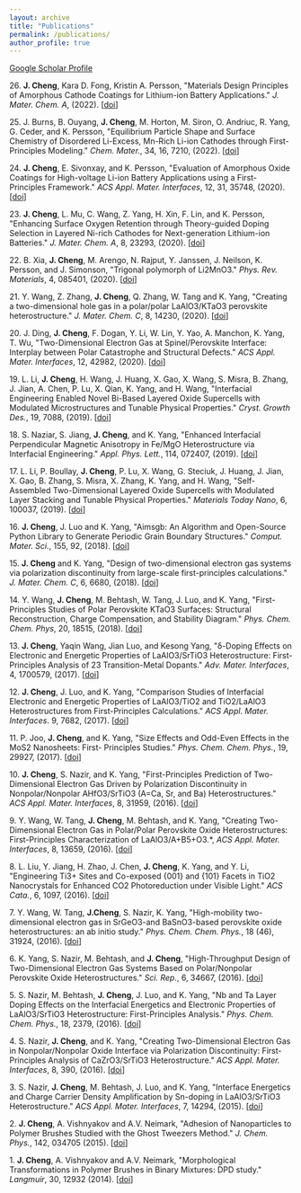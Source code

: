 ```yaml
---
layout: archive
title: "Publications"
permalink: /publications/
author_profile: true
---
```


[Google Scholar Profile](https://scholar.google.com/citations?user=9TrW83wAAAAJ&hl=en)

26\. **J. Cheng**, Kara D. Fong, Kristin A. Persson, "Materials Design Principles of Amorphous Cathode Coatings for Lithium-ion Battery Applications." *J. Mater. Chem. A*, (2022). [[doi](https://doi.org/10.1039/D2TA06051E)]

25\. J. Burns, B. Ouyang, **J. Cheng**, M. Horton, M. Siron, O. Andriuc, R. Yang, G. Ceder, and K. Persson, "Equilibrium Particle Shape and Surface Chemistry of Disordered Li-Excess, Mn-Rich Li-ion Cathodes through First-Principles Modeling." *Chem. Mater.*, 34, 16, 7210, (2022). [[doi](https://doi.org/10.1021/acs.chemmater.2c00804)]

24\. **J. Cheng**, E. Sivonxay, and K. Persson, "Evaluation of Amorphous Oxide Coatings for High-voltage Li-ion Battery Applications using a First-Principles Framework." *ACS Appl. Mater. Interfaces*, 12, 31, 35748, (2020). [[doi](https://doi.org/10.1021/acsami.0c10000)]

23\. **J. Cheng**, L. Mu, C. Wang, Z. Yang, H. Xin, F. Lin, and K. Persson, "Enhancing Surface Oxygen Retention through Theory-guided Doping Selection in Layered Ni-rich Cathodes for Next-generation Lithium-ion Batteries." *J. Mater. Chem. A*, 8, 23293, (2020). [[doi](https://doi.org/10.1039/D0TA07706B)]

22\. B. Xia, **J. Cheng**, M. Arengo, N. Rajput, Y. Janssen, J. Neilson, K. Persson, and J. Simonson, "Trigonal polymorph of Li2MnO3." *Phys. Rev. Materials*, 4, 085401, (2020). [[doi](https://doi.org/10.1103/PhysRevMaterials.4.085401)]

21\. Y. Wang, Z. Zhang, **J. Cheng**, Q. Zhang, W. Tang and K. Yang, "Creating a two-dimensional hole gas in a polar/polar LaAlO3/KTaO3 perovskite heterostructure." *J. Mater. Chem. C*, 8, 14230, (2020). [[doi](https://doi.org/10.1039/D0TC03439H)]

20\. J. Ding, **J. Cheng**, F. Dogan, Y. Li, W. Lin, Y. Yao, A. Manchon, K. Yang, T. Wu, "Two-Dimensional Electron Gas at Spinel/Perovskite Interface: Interplay between Polar Catastrophe and Structural Defects." *ACS Appl. Mater. Interfaces*, 12, 42982, (2020). [[doi](https://doi.org/10.1021/acsami.0c13337)]

19\. L. Li, **J. Cheng**, H. Wang, J. Huang, X. Gao, X. Wang, S. Misra, B. Zhang, J. Jian, A. Chen, P. Lu, X. Qian, K. Yang, and H. Wang, "Interfacial Engineering Enabled Novel Bi-Based Layered Oxide Supercells with Modulated Microstructures and Tunable Physical Properties." *Cryst. Growth Des.*, 19, 7088, (2019). [[doi](https://doi.org/10.1021/acs.cgd.9b00938)]

18\. S. Naziar, S. Jiang, **J. Cheng**, and K. Yang, "Enhanced Interfacial Perpendicular Magnetic Anisotropy in Fe/MgO Heterostructure via Interfacial Engineering." *Appl. Phys. Lett.*, 114, 072407, (2019). [[doi](https://doi.org/10.1063/1.5081834)]

17\. L. Li, P. Boullay, **J. Cheng**, P. Lu, X. Wang, G. Steciuk, J. Huang, J. Jian, X. Gao, B. Zhang, S. Misra, X. Zhang, K. Yang, and H. Wang, "Self-Assembled Two-Dimensional Layered Oxide Supercells with Modulated Layer Stacking and Tunable Physical Properties." *Materials Today Nano*, 6, 100037, (2019). [[doi](https://doi.org/10.1016/j.mtnano.2019.100037)]

16\. **J. Cheng**, J. Luo and K. Yang, "Aimsgb: An Algorithm and Open-Source Python Library to Generate Periodic Grain Boundary Structures." *Comput. Mater. Sci.*, 155, 92, (2018). [[doi](https://doi.org/10.1016/j.commatsci.2018.08.029)]

15\. **J. Cheng** and K. Yang, "Design of two-dimensional electron gas systems via polarization discontinuity from large-scale first-principles calculations." *J. Mater. Chem. C*, 6, 6680, (2018). [[doi](https://doi.org/10.1039/C8TC01893F)]

14\. Y. Wang, **J. Cheng**, M. Behtash, W. Tang, J. Luo, and K. Yang, "First-Principles Studies of Polar Perovskite KTaO3 Surfaces: Structural Reconstruction, Charge Compensation, and Stability Diagram." *Phys. Chem. Chem. Phys*, 20, 18515, (2018). [[doi](https://doi.org/10.1039/C8CP02540A)]

13\. **J. Cheng**, Yaqin Wang, Jian Luo, and Kesong Yang, "δ-Doping Effects on Electronic and Energetic Properties of LaAlO3/SrTiO3 Heterostructure: First-Principles Analysis of 23 Transition-Metal Dopants." *Adv. Mater. Interfaces*, 4, 1700579, (2017). [[doi](https://doi.org/10.1002/admi.201700579)]

12\. **J. Cheng**, J. Luo, and K. Yang, "Comparison Studies of Interfacial Electronic and Energetic Properties of LaAlO3/TiO2 and TiO2/LaAlO3 Heterostructures from First-Principles Calculations." *ACS Appl. Mater. Interfaces*. 9, 7682, (2017). [[doi](https://doi.org/10.1021/acsami.6b12254)]

11\. P. Joo, **J. Cheng**, and K. Yang, "Size Effects and Odd-Even Effects in the MoS2 Nanosheets: First- Principles Studies." *Phys. Chem. Chem. Phys.*, 19, 29927, (2017). [[doi](https://doi.org/10.1039/C7CP05402E)]

10\. **J. Cheng**, S. Nazir, and K. Yang, "First-Principles Prediction of Two-Dimensional Electron Gas Driven by Polarization Discontinuity in Nonpolar/Nonpolar AHfO3/SrTiO3 (A=Ca, Sr, and Ba) Heterostructures." *ACS Appl. Mater. Interfaces*, 8, 31959, (2016). [[doi](https://doi.org/10.1021/acsami.6b06907)]

9\. Y. Wang, W. Tang, **J. Cheng**, M. Behtash, and K. Yang, "Creating Two-Dimensional Electron Gas in Polar/Polar Perovskite Oxide Heterostructures: First-Principles Characterization of LaAlO3/A+B5+O3.*, *ACS Appl. Mater. Interfaces*, 8, 13659, (2016). [[doi](https://doi.org/10.1021/acsami.6b02399)]

8\. L. Liu, Y. Jiang, H. Zhao, J. Chen, **J. Cheng**, K. Yang, and Y. Li, "Engineering Ti3+ Sites and Co-exposed {001} and {101} Facets in TiO2 Nanocrystals for Enhanced CO2 Photoreduction under Visible Light." *ACS Cata.*, 6, 1097, (2016). [[doi](https://doi.org/10.1021/acscatal.5b02098)]

7\. Y. Wang, W. Tang, **J.Cheng**, S. Nazir, K. Yang, "High-mobility two-dimensional electron gas in SrGeO3-and BaSnO3-based perovskite oxide heterostructures: an ab initio study." *Phys. Chem. Chem. Phys.*, 18 (46), 31924, (2016). [[doi](https://doi.org/10.1039/C6CP05572A)]

6\. K. Yang, S. Nazir, M. Behtash, and **J. Cheng**, "High-Throughput Design of Two-Dimensional Electron Gas Systems Based on Polar/Nonpolar Perovskite Oxide Heterostructures." *Sci. Rep.*, 6, 34667, (2016). [[doi](https://doi.org/10.1038/srep34667)]

5\. S. Nazir, M. Behtash, **J. Cheng**, J. Luo, and K. Yang, "Nb and Ta Layer Doping Effects on the Interfacial Energetics and Electronic Properties of LaAlO3/SrTiO3 Heterostructure: First-Principles Analysis." *Phys. Chem. Chem. Phys.*, 18, 2379, (2016). [[doi](https://doi.org/10.1039/C5CP05100B)]

4\. S. Nazir, **J. Cheng**, and K. Yang, "Creating Two-Dimensional Electron Gas in Nonpolar/Nonpolar Oxide Interface via Polarization Discontinuity: First-Principles Analysis of CaZrO3/SrTiO3 Heterostructure." *ACS Appl. Mater. Interfaces*, 8, 390, (2016). [[doi](https://doi.org/10.1021/acsami.5b09107)]

3\. S. Nazir, **J. Cheng**, M. Behtash, J. Luo, and K. Yang, "Interface Energetics and Charge Carrier Density Amplification by Sn-doping in LaAlO3/SrTiO3 Heterostructure." *ACS Appl. Mater. Interfaces*, 7, 14294, (2015). [[doi](https://doi.org/10.1021/acsami.5b02770)]

2\. **J. Cheng**, A. Vishnyakov and A.V. Neimark, "Adhesion of Nanoparticles to Polymer Brushes Studied with the Ghost Tweezers Method." *J. Chem. Phys.*, 142, 034705 (2015). [[doi](https://doi.org/10.1063/1.4905894)]

1\. **J. Cheng**, A. Vishnyakov and A.V. Neimark, "Morphological Transformations in Polymer Brushes in Binary Mixtures: DPD study." *Langmuir*, 30, 12932 (2014). [[doi](https://doi.org/10.1021/la503520e)]